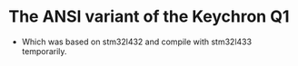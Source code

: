 # The ANSI variant of the Keychron Q1

- Which was based on stm32l432 and compile with stm32l433 temporarily.
